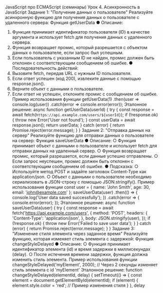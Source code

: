 JavaScript про ECMAScript (семинары)
Урок 4. Асинхронность в JavaScript
Задание 1: "Получение данных о пользователе"
Реализуйте асинхронную функцию для получения данных о пользователе с удаленного
сервера:
Функция getUserData
● Описание:
1. Функция принимает идентификатор пользователя (ID) в качестве
аргумента и использует fetch для получения данных с удаленного
сервера.
2. Функция возвращает промис, который разрешается с объектом данных о
пользователе, если запрос был успешным.
3. Если пользователь с указанным ID не найден, промис должен быть
отклонен с соответствующим сообщением об ошибке.
● Последовательность действий:
1. Вызовите fetch, передав URL с нужным ID пользователя.
2. Если ответ успешен (код 200), извлеките данные с помощью
response.json().
3. Верните объект с данными о пользователе.
4. Если ответ не успешен, отклоните промис с сообщением об ошибке.
Пример использования функции
getUserData(1)
.then(user => console.log(user))
.catch(error => console.error(error));
Эталонное решение:
async function getUserData(userId) {
try {
const response = await
fetch(`https://api.example.com/users/${userId}`);
if (!response.ok) {
throw new Error('User not found');
}
const userData = await response.json();
return userData;
} catch (error) {
return Promise.reject(error.message);
}
}
Задание 2: "Отправка данных на сервер"
Реализуйте функцию для отправки данных о пользователе на сервер:
Функция saveUserData
● Описание:
○ Функция принимает объект с данными о пользователе и использует
fetch для отправки данных на удаленный сервер.
○ Функция возвращает промис, который разрешается, если данные
успешно отправлены.
○ Если запрос неуспешен, промис должен быть отклонен с
соответствующим сообщением об ошибке.
● Подсказка:
○ Используйте метод POST и задайте заголовок Content-Type как
application/json.
○ Объект с данными о пользователе необходимо сериализовать в
JSON-строку с помощью JSON.stringify().
Пример использования функции
const user = {
name: 'John Smith',
age: 30,
email: 'john@example.com'
};
saveUserData(user)
.then(() => {
console.log('User data saved successfully');
})
.catch(error => {
console.error(error);
});
Эталонное решение:
async function saveUserData(user) {
try {
const response = await fetch('https://api.example.com/users', {
method: 'POST',
headers: {
'Content-Type': 'application/json',
},
body: JSON.stringify(user),
});
if (!response.ok) {
throw new Error('Failed to save user data');
}
} catch (error) {
return Promise.reject(error.message);
}
}
Задание 3: "Изменение стиля элемента через заданное время"
Реализуйте функцию, которая изменяет стиль элемента с задержкой:
Функция changeStyleDelayed
● Описание:
○ Функция принимает идентификатор элемента (id) и время задержки в
миллисекундах (delay).
○ После истечения времени задержки, функция должна изменить стиль
элемента.
Пример использования функции
changeStyleDelayed('myElement', 2000); // Через 2 секунды изменяет
стиль элемента с id 'myElement'
Эталонное решение:
function changeStyleDelayed(elementId, delay) {
setTimeout(() => {
const element = document.getElementById(elementId);
if (element) {
element.style.color = 'red'; // Пример изменения стиля
}
}, delay
